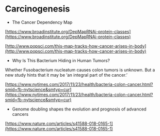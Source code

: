 # Carcinogenesis

* The Cancer Dependency Map

[https://www.broadinstitute.org/DepMapRNAi-protein-classes](https://www.broadinstitute.org/DepMapRNAi-protein-classes)

[http://www.popsci.com/this-map-tracks-how-cancer-arises-in-body](http://www.popsci.com/this-map-tracks-how-cancer-arises-in-body)

* Why Is This Bacterium Hiding in Human Tumors?

Whether Fusobacterium nucleatum causes colon tumors is unknown. But a new study hints that it may be ‘an integral part of the cancer.’

[https://www.nytimes.com/2017/11/23/health/bacteria-colon-cancer.html?smid=fb-nytscience&smtyp=cur](https://www.nytimes.com/2017/11/23/health/bacteria-colon-cancer.html?smid=fb-nytscience&smtyp=cur)

* Genome doubling shapes the evolution and prognosis of advanced cancers

[https://www.nature.com/articles/s41588-018-0165-1](https://www.nature.com/articles/s41588-018-0165-1)

